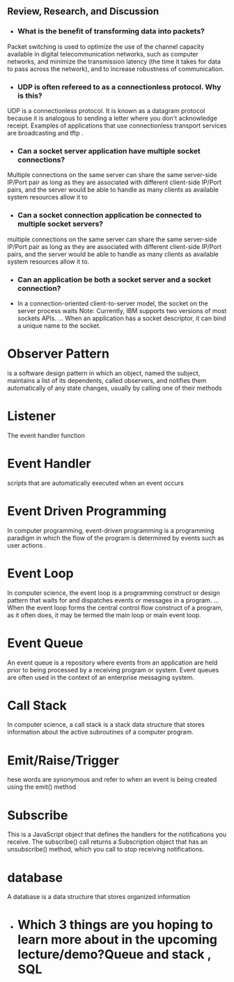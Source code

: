 ## Review, Research, and Discussion

- ### What is the benefit of transforming data into packets?
Packet switching is used to optimize the use of the channel capacity available in digital telecommunication networks, such as computer networks, and minimize the transmission latency (the time it takes for data to pass across the network), and to increase robustness of communication.


- ### UDP is often refereed to as a connectionless protocol. Why is this?
UDP is a connectionless protocol. It is known as a datagram protocol because it is analogous to sending a letter where you don't acknowledge receipt. Examples of applications that use connectionless transport services are broadcasting and tftp .


- ### Can a socket server application have multiple socket connections?

Multiple connections on the same server can share the same server-side IP/Port pair as long as they are associated with different client-side IP/Port pairs, and the server would be able to handle as many clients as available system resources allow it to

- ### Can a socket connection application be connected to multiple socket servers?
multiple connections on the same server can share the same server-side IP/Port pair as long as they are associated with different client-side IP/Port pairs, and the server would be able to handle as many clients as available system resources allow it to.

- ### Can an application be both a socket server and a socket connection?
- In a connection-oriented client-to-server model, the socket on the server process waits  Note: Currently, IBM supports two versions of most sockets APIs. ... When an application has a socket descriptor, it can bind a unique name to the socket.


# Observer Pattern
is a software design pattern in which an object, named the subject, maintains a list of its dependents, called observers, and notifies them automatically of any state changes, usually by calling one of their methods
# Listener
The event handler function
# Event Handler
scripts that are automatically executed when an event occurs
# Event Driven Programming
In computer programming, event-driven programming is a programming paradigm in which the flow of the program is determined by events such as user actions .
# Event Loop
In computer science, the event loop is a programming construct or design pattern that waits for and dispatches events or messages in a program. ... When the event loop forms the central control flow construct of a program, as it often does, it may be termed the main loop or main event loop.
# Event Queue
An event queue is a repository where events from an application are held prior to being processed by a receiving program or system. Event queues are often used in the context of an enterprise messaging system.

# Call Stack
In computer science, a call stack is a stack data structure that stores information about the active subroutines of a computer program. 

# Emit/Raise/Trigger
hese words are synonymous and refer to when an event is being created using the emit() method
# Subscribe
This is a JavaScript object that defines the handlers for the notifications you receive. The subscribe() call returns a Subscription object that has an unsubscribe() method, which you call to stop receiving notifications.
# database
A database is a data structure that stores organized information


- # Which 3 things are you hoping to learn more about in the upcoming lecture/demo?Queue and stack , SQL




